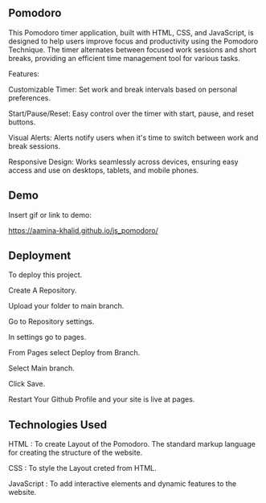 ## Pomodoro

This Pomodoro timer application, built with HTML, CSS, and JavaScript, is designed to help users improve focus and productivity using the Pomodoro Technique. The timer alternates between focused work sessions and short breaks, providing an efficient time management tool for various tasks.

Features:

Customizable Timer: Set work and break intervals based on personal preferences. 

Start/Pause/Reset: Easy control over the timer with start, pause, and reset buttons.

Visual Alerts: Alerts notify users when it's time to switch between work and break sessions.

Responsive Design: Works seamlessly across devices, ensuring easy access and use on desktops, tablets, and mobile phones.




## Demo
Insert gif or link to demo:

https://aamina-khalid.github.io/js_pomodoro/

## Deployment
To deploy this project.

Create A Repository.

Upload your folder to main branch.

Go to Repository settings.

In settings go to pages.

From Pages select Deploy from Branch.

Select Main branch.

Click Save.

Restart Your Github Profile and your site is live at pages.

## Technologies Used

HTML : To create Layout of the Pomodoro. The standard markup language for creating the structure of the website.

CSS : To style the Layout creted from HTML.

JavaScript : To add interactive elements and dynamic features to the website.
